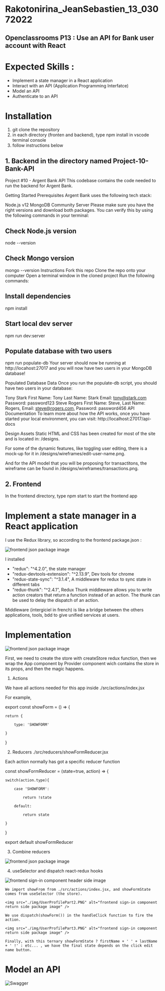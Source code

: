 # Rakotonirina_JeanSebastien_13_03072022
## Openclassrooms P13 : Use an API for Bank user account with React
# Expected Skills :
- Implement a state manager in a React application
- Interact with an API (Application Programming Interfatce)
- Model an API
- Authenticate to an API

# Installation
1. git clone the repository
2. in each directory (fronten and backend), type npm install in vscode terminal console
3. follow instructions below

## 1. Backend in the directory named Project-10-Bank-API
Project #10 - Argent Bank API
This codebase contains the code needed to run the backend for Argent Bank.

Getting Started
Prerequisites
Argent Bank uses the following tech stack:

Node.js v12
MongoDB Community Server
Please make sure you have the right versions and download both packages. You can verify this by using the following commands in your terminal:

## Check Node.js version
node --version

## Check Mongo version
mongo --version
Instructions
Fork this repo
Clone the repo onto your computer
Open a terminal window in the cloned project
Run the following commands:
## Install dependencies
npm install

## Start local dev server
npm run dev:server

## Populate database with two users
npm run populate-db
Your server should now be running at http://locahost:27017 and you will now have two users in your MongoDB database!

Populated Database Data
Once you run the populate-db script, you should have two users in your database:

Tony Stark
First Name: Tony
Last Name: Stark
Email: tony@stark.com
Password: password123
Steve Rogers
First Name: Steve,
Last Name: Rogers,
Email: steve@rogers.com,
Password: password456
API Documentation
To learn more about how the API works, once you have started your local environment, you can visit: http://localhost:27017/api-docs

Design Assets
Static HTML and CSS has been created for most of the site and is located in: /designs.

For some of the dynamic features, like toggling user editing, there is a mock-up for it in /designs/wireframes/edit-user-name.png.

And for the API model that you will be proposing for transactitons, the wireframe can be found in /designs/wireframes/transactions.png.
## 2. Frontend
  In the frontend directory, type npm start to start the frontend app
  
# Implement a state manager in a React application
I use the Redux library, so according to the frontend package.json : 

  <div style="width:100%;margin:0 auto">
    <img src="./img/packageJson.PNG" alt="frontend json package image" />
  </div>
  
I installed 
   - "redux": "^4.2.0", the state manager
   - "redux-devtools-extension": "^2.13.9", Dev tools for chrome
   - "redux-state-sync": "^3.1.4", A middleware for redux to sync state in different tabs
   - "redux-thunk": "^2.4.1", Redux Thunk middleware allows you to write action creators that return a function instead of an action. The thunk can be used to delay the dispatch of an action.
    
 Middleware (intergiciel in french) is like a bridge between the others applications, tools, bdd to give unified services at users.
 
 # Implementation
   <div style="width:100%;margin:0 auto">
    <img src="./img/indexAtTheRootDir.PNG" alt="frontend json package image" />
  </div>

First, we need to create the store with createStore redux function, then we wrap the App component by Provider component wich contains the store in its props, and then the magic happens. 

1. Actions

We have all actions needed for this app inside ./src/actions/index.jsx

For example, 

export const showForm = () => {

    return {
    
        type: 'SHOWFORM'
        
    }
    
}

  2. Reducers ./src/reducers/showFormReducer.jsx

  Each action normally has got a specific reducer function

  const showFormReducer = (state=true, action) => {

    switch(action.type){
    
        case 'SHOWFORM':
        
            return !state 
            
        default:
        
            return state
            
    }
    
}

export default showFormReducer

  3. Combine reducers

   <div style="width:100%;margin:0 auto">
    <img src="./img/combineReducers.PNG" alt="frontend json package image" />
  </div>

  4. useSelector and dispatch react-redux hooks
   
   <div>
    <img src="./img/UserProfilePart1.PNG" alt="frontend sign-in component header side image" />
  </div>
  
    We import showFrom from ./src/actions/index.jsx, and showFormState comes from useSelector (the store).
  
    <img src="./img/UserProfilePart2.PNG" alt="frontend sign-in component return side package image" />
  
    We use dispatch(showForm()) in the handleClick function to fire the action.
    
    <img src="./img/UserProfilePart3.PNG" alt="frontend sign-in component return side package image" />
    
    Finally, with this ternary showFormState ? firstName + ' ' + lastName + ' !' : etc... , we have the final state depends on the click edit name button.

# Model an API
  
  <img src="openapi.yaml" alt="Swagger" />

